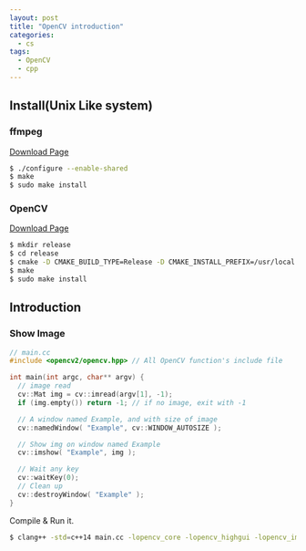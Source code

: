 ```yaml
---
layout: post
title: "OpenCV introduction"
categories:
  - cs
tags:
  - OpenCV
  - cpp
---
```


## Install(Unix Like system)

### ffmpeg

[Download Page](https://www.ffmpeg.org/download.html)

```bash
$ ./configure --enable-shared
$ make
$ sudo make install
```

### OpenCV

[Download Page](https://opencv.org/releases.html)

```bash
$ mkdir release
$ cd release
$ cmake -D CMAKE_BUILD_TYPE=Release -D CMAKE_INSTALL_PREFIX=/usr/local ../
$ make
$ sudo make install
```

## Introduction

### Show Image

```cpp
// main.cc
#include <opencv2/opencv.hpp> // All OpenCV function's include file

int main(int argc, char** argv) {
  // image read
  cv::Mat img = cv::imread(argv[1], -1);
  if (img.empty()) return -1; // if no image, exit with -1

  // A window named Example, and with size of image
  cv::namedWindow( "Example", cv::WINDOW_AUTOSIZE );

  // Show img on window named Example
  cv::imshow( "Example", img );

  // Wait any key
  cv::waitKey(0);
  // Clean up
  cv::destroyWindow( "Example" );
}
```

Compile & Run it.<br>

```bash
$ clang++ -std=c++14 main.cc -lopencv_core -lopencv_highgui -lopencv_imgcodecs
```
